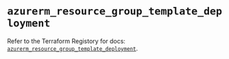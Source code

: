 # `azurerm_resource_group_template_deployment`

Refer to the Terraform Registory for docs: [`azurerm_resource_group_template_deployment`](https://registry.terraform.io/providers/hashicorp/azurerm/3.54.0/docs/resources/resource_group_template_deployment).
